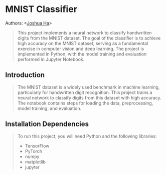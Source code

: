# MNIST Classifier
Authors: \<[Joshua Ha](https://github.com/UserIsBlank)\>
> This project implements a neural network to classify handwritten digits from the MNIST dataset. The goal of the classifier is to achieve high accuracy on the MNIST dataset, serving as a 
> fundamental exercise in computer vision and deep learning. The project is implemented in Python, with the model training and evaluation performed in Jupyter Notebook.
## Introduction
> The MNIST dataset is a widely used benchmark in machine learning, particularly for handwritten digit recognition. This project trains a neural network to classify digits from this dataset with 
> high accuracy. The notebook contains steps for loading the data, preprocessing, model training, and evaluation.
## Installation Dependencies
> To run this project, you will need Python and the following libraries:
> * TensorFlow
> * PyTorch
> * numpy
> * matplotlib
> * jupyter

